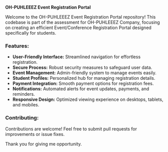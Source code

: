 **OH-PUHLEEEZ Event Registration Portal**

Welcome to the OH-PUHLEEEZ Event Registration Portal repository! This codebase is part of the assessment for OH-PUHLEEEZ Company, focusing on creating an efficient Event/Conference Registration Portal designed specifically for students.

### Features:

- **User-Friendly Interface:** Streamlined navigation for effortless registration.
- **Secure Process:** Robust security measures to safeguard user data.
- **Event Management:** Admin-friendly system to manage events easily.
- **Student Profiles:** Personalized hub for managing registration details.
- **Payment Integration:** Smooth payment options for registration fees.
- **Notifications:** Automated alerts for event updates, payments, and reminders.
- **Responsive Design:** Optimized viewing experience on desktops, tablets, and mobiles.

### Contributing:

Contributions are welcome! Feel free to submit pull requests for improvements or issue fixes.

Thank you for giving me opportunity.
